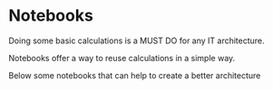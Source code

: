 # Notebooks 

Doing some basic calculations is a MUST DO for any IT architecture.

Notebooks offer a way to reuse calculations in a simple way.

Below some notebooks that can help to create a better architecture






